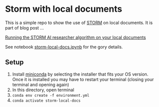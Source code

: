 # Storm with local documents

This is a simple repo to show the use of [STORM](https://github.com/stanford-oval/storm) on local documents. It is part of blog post ...

[Running the STORM AI researcher algorithm on your local documents](https://medium.com/@astrobagel/running-the-storm-ai-researcher-algorithm-on-your-local-documents-e413ea2ae064)

See notebook [storm-local-docs.ipynb](./storm-local-docs.ipynb) for the gory details.

## Setup

1. Install [miniconda](https://docs.conda.io/en/latest/miniconda.html) by selecting the installer that fits your OS version. Once it is installed you may have to restart your terminal (closing your terminal and opening again)
2. In this directory, open terminal
3. `conda env create -f environment.yml`
4. `conda activate storm-local-docs`